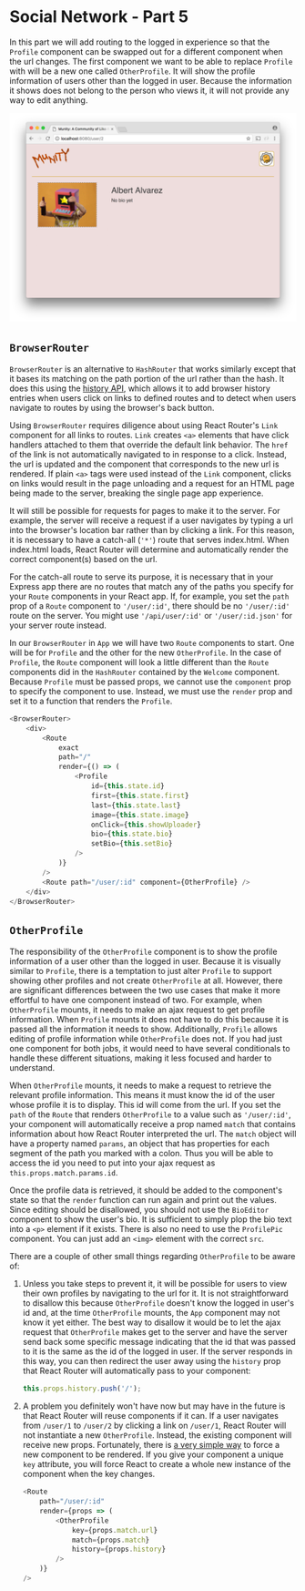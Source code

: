 # Social Network - Part 5

In this part we will add routing to the logged in experience so that the `Profile` component can be swapped out for a different component when the url changes. The first component we want to be able to replace `Profile` with will be a new one called `OtherProfile`. It will show the profile information of users other than the logged in user. Because the information it shows does not belong to the person who views it, it will not provide any way to edit anything.

![OPP](munity.png)

## `BrowserRouter`
`BrowserRouter` is an alternative to `HashRouter` that works similarly except that it bases its matching on the path portion of the url rather than the hash. It does this using the [history API](https://developer.mozilla.org/en-US/docs/Web/API/History_API#Adding_and_modifying_history_entries), which allows it to add browser history entries when users click on links to defined routes and to detect when users navigate to routes by using the browser's back button.

Using `BrowserRouter` requires diligence about using React Router's `Link` component for all links to routes. `Link` creates `<a>` elements that have click handlers attached to them that override the default link behavior. The `href` of the link is not automatically navigated to in response to a click. Instead, the url is updated and the component that corresponds to the new url is rendered. If plain `<a>` tags were used instead of the `Link` component, clicks on links would result in the page unloading and a request for an HTML page being made to the server, breaking the single page app experience.

It will still be possible for requests for pages to make it to the server. For example, the server will receive a request if a user navigates by typing a url into the browser's location bar rather than by clicking a link. For this reason, it is necessary to have a catch-all (`'*'`) route that serves index.html. When index.html loads, React Router will determine and automatically render the correct component(s) based on the url.

For the catch-all route to serve its purpose, it is necessary that in your Express app there are no routes that match any of the paths you specify for your `Route` components in your React app. If, for example, you set the `path` prop of a `Route` component to `'/user/:id'`, there should be no `'/user/:id'` route on the server. You might use `'/api/user/:id'` or `'/user/:id.json'` for your server route instead.

In our `BrowserRouter` in `App` we will have two `Route` components to start. One will be for `Profile` and the other for the new `OtherProfile`. In the case of `Profile`, the `Route` component will look a little different than the `Route` components did in the `HashRouter` contained by the `Welcome` component. Because `Profile` must be passed props, we cannot use the `component` prop to specify the component to use. Instead, we must use the `render` prop and set it to a function that renders the `Profile`.

```js
<BrowserRouter>
    <div>
        <Route
            exact
            path="/"
            render={() => (
                <Profile
                    id={this.state.id}
                    first={this.state.first}
                    last={this.state.last}
                    image={this.state.image}
                    onClick={this.showUploader}
                    bio={this.state.bio}
                    setBio={this.setBio}
                />
            )}
        />
        <Route path="/user/:id" component={OtherProfile} />
    </div>
</BrowserRouter>
```

## `OtherProfile`

The responsibility of the `OtherProfile` component is to show the profile information of a user other than the logged in user. Because it is visually similar to `Profile`, there is a temptation to just alter `Profile` to support showing other profiles and not create `OtherProfile` at all. However, there are significant differences between the two use cases that make it more effortful to have one component instead of two. For example, when `OtherProfile` mounts, it needs to make an ajax request to get profile information. When `Profile` mounts it does not have to do this because it is passed all the information it needs to show. Additionally, `Profile` allows editing of profile information while `OtherProfile` does not. If you had just one component for both jobs, it would need to have several conditionals to handle these different situations, making it less focused and harder to understand.

When `OtherProfile` mounts, it needs to make a request to retrieve the relevant profile information. This means it must know the id of the user whose profile it is to display. This id will come from the url. If you set the `path` of the `Route` that renders `OtherProfile` to a value such as `'/user/:id'`, your component will automatically receive a prop named `match` that contains information about how React Router interpreted the url. The `match` object will have a property named `params`, an object that has properties for each segment of the path you marked with a colon. Thus you will be able to access the id you need to put into your ajax request as `this.props.match.params.id`.

Once the profile data is retrieved, it should be added to the component's state so that the `render` function can run again and print out the values. Since editing should be disallowed, you should not use the `BioEditor` component to show the user's bio. It is sufficient to simply plop the bio text into a `<p>` element if it exists. There is also no need to use the `ProfilePic` component. You can just add an `<img>` element with the correct `src`.

There are a couple of other small things regarding `OtherProfile` to be aware of:

1. Unless you take steps to prevent it, it will be possible for users to view their own profiles by navigating to the url for it. It is not straightforward to disallow this because `OtherProfile` doesn't know the logged in user's id and, at the time `OtherProfile` mounts, the `App` component may not know it yet either. The best way to disallow it would be to let the ajax request that `OtherProfile` makes get to the server and have the server send back some specific message indicating that the id that was passed to it is the same as the id of the logged in user. If the server responds in this way, you can then redirect the user away using the `history` prop that React Router will automatically pass to your component:

    ```js
    this.props.history.push('/');
    ```
2. A problem you definitely won't have now but may have in the future is that React Router will reuse components if it can. If a user navigates from `/user/1` to `/user/2` by clicking a link on `/user/1`, React Router will not instantiate a new `OtherProfile`. Instead, the existing component will receive new props. Fortunately, there is [a very simple way](https://reactjs.org/blog/2018/06/07/you-probably-dont-need-derived-state.html#recommendation-fully-uncontrolled-component-with-a-key) to force a new component to be rendered. If you give your component a unique `key` attribute, you will force React to create a whole new instance of the component when the key changes.
    ```js
    <Route
        path="/user/:id"
        render={props => (
            <OtherProfile
                key={props.match.url}
                match={props.match}
                history={props.history}
            />
        )}
    />
    ```
